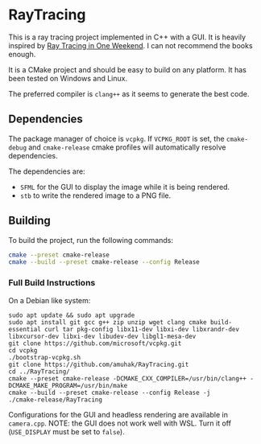 # RayTracing

This is a ray tracing project implemented in C++ with a GUI. It is heavily inspired
by [Ray Tracing in One Weekend](https://raytracing.github.io/).
I can not recommend the books enough.

It is a CMake project and should be easy to build on any platform. 
It has been tested on Windows and Linux.

The preferred compiler is `clang++` as it seems to generate the best code.

## Dependencies

The package manager of choice is `vcpkg`.
If `VCPKG_ROOT` is set,
the `cmake-debug` and `cmake-release` cmake profiles will automatically resolve dependencies.

The dependencies are:
- `SFML` for the GUI to display the image while it is being rendered.
- `stb` to write the rendered image to a PNG file.

## Building
To build the project, run the following commands:

```bash
cmake --preset cmake-release
cmake --build --preset cmake-release --config Release
```

### Full Build Instructions

On a Debian like system:
```
sudo apt update && sudo apt upgrade
sudo apt install git gcc g++ zip unzip wget clang cmake build-essential curl tar pkg-config libx11-dev libxi-dev libxrandr-dev libxcursor-dev libxi-dev libudev-dev libgl1-mesa-dev
git clone https://github.com/microsoft/vcpkg.git
cd vcpkg
./bootstrap-vcpkg.sh
git clone https://github.com/amuhak/RayTracing.git
cd ../RayTracing/
cmake --preset cmake-release -DCMAKE_CXX_COMPILER=/usr/bin/clang++ -DCMAKE_MAKE_PROGRAM=/usr/bin/make
cmake --build --preset cmake-release --config Release -j
./cmake-release/RayTracing
```

Configurations for the GUI and headless rendering are available in `camera.cpp`. NOTE: the GUI does not work well with WSL. Turn it off (`USE_DISPLAY` must be set to `false`).

